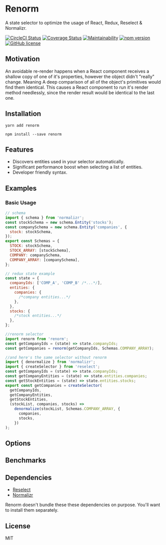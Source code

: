 # Renorm

A state selector to optimize the usage of React, Redux, Reselect & Normalizr.

[![CircleCI Status](https://circleci.com/gh/dortzur/renorm.svg?style=shield&circle-token=:circle-token)](https://circleci.com/gh/dortzur/renorm) [![Coverage Status](https://img.shields.io/coveralls/dortzur/renorm.svg?style=flat)](https://coveralls.io/github/dortzur/renorm?branch=master) [![Maintainability](https://api.codeclimate.com/v1/badges/98cfe3ff1fc90e570820/maintainability)](https://codeclimate.com/github/dortzur/renorm/maintainability) [![npm version](https://img.shields.io/npm/v/renorm.svg?style=flat-square)](https://www.npmjs.com/package/renorm) [![GitHub license](https://img.shields.io/badge/license-MIT-blue.svg)](https://github.com/dortzur/renorm/blob/master/LICENSE)

## Motivation

An avoidable re-render happens when a React component receives
a shallow copy of one of it's properties, however the object didn't "really" change.
Meaning A deep comparison of all of the object's primitives would find them identical.
This causes a React component to run it's render
method needlessly, since the render result would be identical to the last one.

## Installation

```shell
yarn add renorm
```

```shell
npm install --save renorm
```

## Features

* Discovers entities used in your selector automatically.
* Significant performance boost when selecting a list of entities.
* Developer friendly syntax.

## Examples

### Basic Usage

```javascript
// schema
import { schema } from 'normalizr';
const stockSchema = new schema.Entity('stocks');
const companySchema = new schema.Entity('companies', {
  stock: stockSchema,
});
export const Schemas = {
  STOCK: stockSchema,
  STOCK_ARRAY: [stockSchema],
  COMPANY: companySchema,
  COMPANY_ARRAY: [companySchema],
};

// redux state example
const state = {
  companyIds: ['COMP_A', 'COMP_B' /*...*/],
  entities: {
    companies: {
      /*company entities...*/
    },
  },
  stocks: {
    /*stock entities...*/
  },
};

//renorm selector
import renorm from 'renorm';
const getCompanyIds = (state) => state.companyIds;
const getCompanies = renorm(getCompanyIds, Schemas.COMPANY_ARRAY);

//and here's the same selector without renorm
import { denormalize } from 'normalizr';
import { createSelector } from 'reselect';
const getCompanyIds = (state) => state.companyIds;
const getCompanyEntities = (state) => state.entities.companies;
const getStockEntities = (state) => state.entities.stocks;
export const getCompanies = createSelector(
  getCompanyIds,
  getCompanyEntities,
  getStockEntities,
  (stockList, companies, stocks) =>
    denormalize(stockList, Schemas.COMPANY_ARRAY, {
      companies,
      stocks,
    })
);
```

## Options

## Benchmarks

## Dependencies

* [Reselect](https://github.com/reduxjs/reselect/)
* [Normalizr](https://github.com/paularmstrong/normalizr)

Renorm doesn't bundle these these dependencies on purpose. You'll want to install them separately.

## License

MIT
